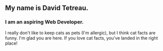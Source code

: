 
## My name is David Tetreau. 
### I am an aspiring Web Developer.

I really don't like to keep cats as pets (I'm allergic), but I think cat facts are funny. I'm glad you are here. If you love cat facts, you've landed in the right place!

